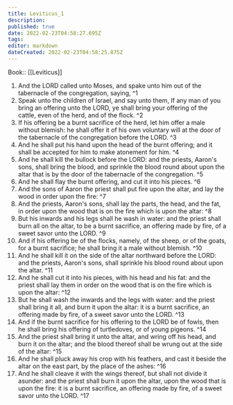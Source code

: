 ```yaml
---
title: Leviticus_1
description: 
published: true
date: 2022-02-23T04:58:27.695Z
tags: 
editor: markdown
dateCreated: 2022-02-23T04:58:25.875Z
---
```


 Book:: [[Leviticus]]
 1. And the LORD called unto Moses, and spake unto him out of the tabernacle of the congregation, saying, ^1
 2. Speak unto the children of Israel, and say unto them, If any man of you bring an offering unto the LORD, ye shall bring your offering of the cattle, even of the herd, and of the flock. ^2
 3. If his offering be a burnt sacrifice of the herd, let him offer a male without blemish: he shall offer it of his own voluntary will at the door of the tabernacle of the congregation before the LORD. ^3
 4. And he shall put his hand upon the head of the burnt offering; and it shall be accepted for him to make atonement for him. ^4
 5. And he shall kill the bullock before the LORD: and the priests, Aaron's sons, shall bring the blood, and sprinkle the blood round about upon the altar that is by the door of the tabernacle of the congregation. ^5
 6. And he shall flay the burnt offering, and cut it into his pieces. ^6
 7. And the sons of Aaron the priest shall put fire upon the altar, and lay the wood in order upon the fire: ^7
 8. And the priests, Aaron's sons, shall lay the parts, the head, and the fat, in order upon the wood that is on the fire which is upon the altar: ^8
 9. But his inwards and his legs shall he wash in water: and the priest shall burn all on the altar, to be a burnt sacrifice, an offering made by fire, of a sweet savor unto the LORD. ^9
 10. And if his offering be of the flocks, namely, of the sheep, or of the goats, for a burnt sacrifice; he shall bring it a male without blemish. ^10
 11. And he shall kill it on the side of the altar northward before the LORD: and the priests, Aaron's sons, shall sprinkle his blood round about upon the altar. ^11
 12. And he shall cut it into his pieces, with his head and his fat: and the priest shall lay them in order on the wood that is on the fire which is upon the altar: ^12
 13. But he shall wash the inwards and the legs with water: and the priest shall bring it all, and burn it upon the altar: it is a burnt sacrifice, an offering made by fire, of a sweet savor unto the LORD. ^13
 14. And if the burnt sacrifice for his offering to the LORD be of fowls, then he shall bring his offering of turtledoves, or of young pigeons. ^14
 15. And the priest shall bring it unto the altar, and wring off his head, and burn it on the altar; and the blood thereof shall be wrung out at the side of the altar: ^15
 16. And he shall pluck away his crop with his feathers, and cast it beside the altar on the east part, by the place of the ashes: ^16
 17. And he shall cleave it with the wings thereof, but shall not divide it asunder: and the priest shall burn it upon the altar, upon the wood that is upon the fire: it is a burnt sacrifice, an offering made by fire, of a sweet savor unto the LORD. ^17
